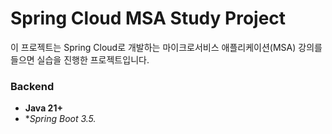 # Spring Cloud MSA Study Project

이 프로젝트는 Spring Cloud로 개발하는 마이크로서비스 애플리케이션(MSA) 강의를 들으면 실습을 진행한 프로젝트입니다.

### Backend
- **Java 21+**
- **Spring Boot 3.5.*
